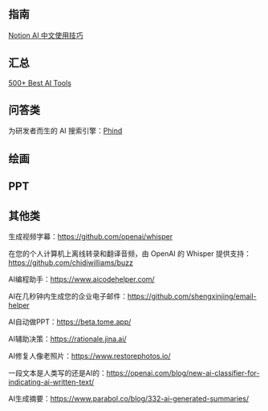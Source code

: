 ## 指南

[Notion AI 中文使用技巧](https://efficiencyfollow.notion.site/Notion-AI-872c46abcc97476ead6c520016ab54fa)

## 汇总

[500+ Best AI Tools](https://vaulted-polonium-23c.notion.site/500-Best-AI-Tools-e954b36bf688404ababf74a13f98d126)


## 问答类

为研发者而生的 AI 搜索引擎：[Phind](https://phind.com/)


## 绘画

## PPT

## 其他类

生成视频字幕：https://github.com/openai/whisper

在您的个人计算机上离线转录和翻译音频，由 OpenAI 的 Whisper 提供支持：https://github.com/chidiwilliams/buzz

AI编程助手：https://www.aicodehelper.com/

AI在几秒钟内生成您的企业电子邮件：https://github.com/shengxinjing/email-helper

AI自动做PPT：https://beta.tome.app/

AI辅助决策：https://rationale.jina.ai/

AI修复人像老照片：https://www.restorephotos.io/

一段文本是人类写的还是AI的：https://openai.com/blog/new-ai-classifier-for-indicating-ai-written-text/

AI生成摘要：https://www.parabol.co/blog/332-ai-generated-summaries/

